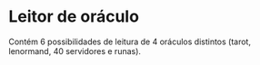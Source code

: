 # Leitor de oráculo

Contém 6 possibilidades de leitura de 4 oráculos distintos (tarot, lenormand, 40 servidores e runas).
